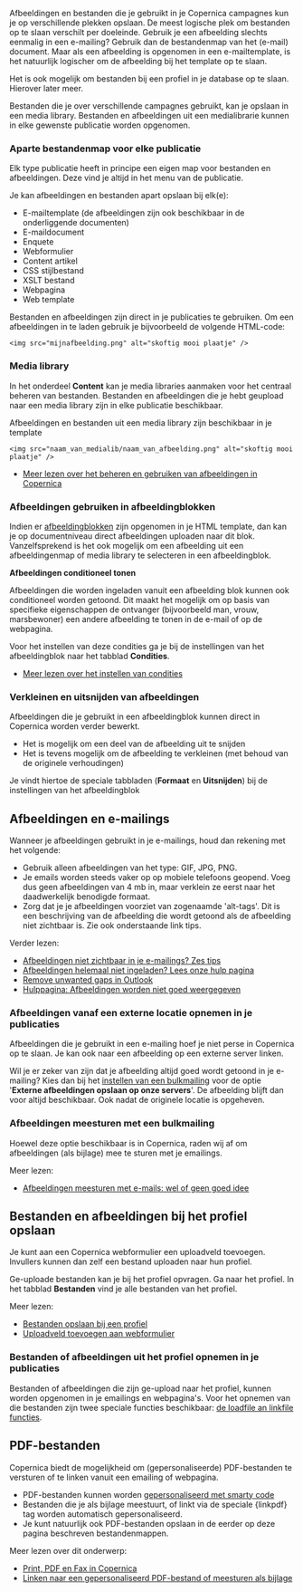 Afbeeldingen en bestanden die je gebruikt in je Copernica campagnes kun
je op verschillende plekken opslaan. De meest logische plek om bestanden
op te slaan verschilt per doeleinde. Gebruik je een afbeelding slechts
eenmalig in een e-mailing? Gebruik dan de bestandenmap van het (e-mail)
document. Maar als een afbeelding is opgenomen in een e-mailtemplate, is
het natuurlijk logischer om de afbeelding bij het template op te slaan.

Het is ook mogelijk om bestanden bij een profiel in je database op te
slaan. Hierover later meer.

Bestanden die je over verschillende campagnes gebruikt, kan je opslaan
in een media library. Bestanden en afbeeldingen uit een medialibrarie
kunnen in elke gewenste publicatie worden opgenomen.

### Aparte bestandenmap voor elke publicatie

Elk type publicatie heeft in principe een eigen map voor bestanden en
afbeeldingen. Deze vind je altijd in het menu van de publicatie.

Je kan afbeeldingen en bestanden apart opslaan bij elk(e):

-   E-mailtemplate (de afbeeldingen zijn ook beschikbaar in de
    onderliggende documenten)
-   E-maildocument
-   Enquete
-   Webformulier
-   Content artikel
-   CSS stijlbestand
-   XSLT bestand
-   Webpagina
-   Web template

Bestanden en afbeeldingen zijn direct in je publicaties te gebruiken. Om
een afbeeldingen in te laden gebruik je bijvoorbeeld de volgende
HTML-code:

`<img src="mijnafbeelding.png" alt="skoftig mooi plaatje" />`

### Media library

In het onderdeel **Content** kan je media libraries aanmaken voor het
centraal beheren van bestanden. Bestanden en afbeeldingen die je hebt
geupload naar een media library zijn in elke publicatie beschikbaar.

Afbeeldingen en bestanden uit een media library zijn beschikbaar in je
template

`<img src="naam_van_medialib/naam_van_afbeelding.png" alt="skoftig mooi plaatje" />`

-   [Meer lezen over het beheren en gebruiken van afbeeldingen in
    Copernica](./email-files-and-images.md)

### Afbeeldingen gebruiken in afbeeldingblokken

Indien er
[afbeeldingblokken](./the-image-function-for-adding-images-to-your-document.md)
zijn opgenomen in je HTML template, dan kan je op documentniveau direct
afbeeldingen uploaden naar dit blok. Vanzelfsprekend is het ook mogelijk
om een afbeelding uit een afbeeldingenmap of media library te selecteren
in een afbeeldingblok.

**Afbeeldingen conditioneel tonen**

Afbeeldingen die worden ingeladen vanuit een afbeelding blok kunnen ook
conditioneel worden getoond. Dit maakt het mogelijk om op basis van
specifieke eigenschappen de ontvanger (bijvoorbeeld man, vrouw,
marsbewoner) een andere afbeelding te tonen in de e-mail of op de
webpagina.

Voor het instellen van deze condities ga je bij de instellingen van het
afbeeldingblok naar het tabblad **Condities**.

-   [Meer lezen over het instellen van
    condities](./the-easy-script-editor.md)

### Verkleinen en uitsnijden van afbeeldingen

Afbeeldingen die je gebruikt in een afbeeldingblok kunnen direct in
Copernica worden verder bewerkt.

-   Het is mogelijk om een deel van de afbeelding uit te snijden
-   Het is tevens mogelijk om de afbeelding te verkleinen (met behoud
    van de originele verhoudingen)

Je vindt hiertoe de speciale tabbladen (**Formaat** en **Uitsnijden**)
bij de instellingen van het afbeeldingblok

Afbeeldingen en e-mailings
--------------------------

Wanneer je afbeeldingen gebruikt in je e-mailings, houd dan rekening met
het volgende:

-   Gebruik alleen afbeeldingen van het type: GIF, JPG, PNG.
-   Je emails worden steeds vaker op op mobiele telefoons geopend. Voeg
    dus geen afbeeldingen van 4 mb in, maar verklein ze eerst naar het
    daadwerkelijk benodigde formaat.
-   Zorg dat je je afbeeldingen voorziet van zogenaamde 'alt-tags'. Dit
    is een beschrijving van de afbeelding die wordt getoond als de
    afbeelding niet zichtbaar is. Zie ook onderstaande link tips.

Verder lezen:

-   [Afbeeldingen niet zichtbaar in je e-mailings? Zes
    tips](./afbeeldingen-niet-zichtbaar-in-je-e-mailings-zes-tips.md)
-   [Afbeeldingen helemaal niet ingeladen? Lees onze hulp
    pagina](../en/image-troubleshooting.md)
-   [Remove unwanted gaps in
    Outlook](../en/remove-unwanted-gaps-in-microsoft-outlook.md)
-   [Hulppagina: Afbeeldingen worden niet goed
    weergegeven](./afbeeldingen-worden-niet-goed-uitgelijnd-in-outlook-gmail-hotmail.md)

### Afbeeldingen vanaf een externe locatie opnemen in je publicaties

Afbeeldingen die je gebruikt in een e-mailing hoef je niet perse in
Copernica op te slaan. Je kan ook naar een afbeelding op een externe
server linken.

Wil je er zeker van zijn dat je afbeelding altijd goed wordt getoond in
je e-mailing? Kies dan bij het [instellen van een
bulkmailing](./sending-a-mass-mailing.md)
voor de optie '**Externe afbeeldingen opslaan op onze servers**'. De
afbeelding blijft dan voor altijd beschikbaar. Ook nadat de originele
locatie is opgeheven.

### Afbeeldingen meesturen met een bulkmailing

Hoewel deze optie beschikbaar is in Copernica, raden wij af om
afbeeldingen (als bijlage) mee te sturen met je emailings.

Meer lezen:

-   [Afbeeldingen meesturen met e-mails: wel of geen goed
    idee](./embedding-images-in-emailings-the-pros-and-cons.md)

Bestanden en afbeeldingen bij het profiel opslaan
-------------------------------------------------

Je kunt aan een Copernica webformulier een uploadveld toevoegen.
Invullers kunnen dan zelf een bestand uploaden naar hun profiel.

Ge-uploade bestanden kan je bij het profiel opvragen. Ga naar het
profiel. In het tabblad **Bestanden** vind je alle bestanden van het
profiel.

Meer lezen:

-   [Bestanden opslaan bij een
    profiel](./manage-files-uploaded-to-profiles-in-your-database.md)
-   [Uploadveld toevoegen aan
    webformulier](./add-upload-field-to-content-web-form.md)

### Bestanden of afbeeldingen uit het profiel opnemen in je publicaties

Bestanden of afbeeldingen die zijn ge-upload naar het profiel, kunnen
worden opgenomen in je emailings en webpagina's. Voor het opnemen van
die bestanden zijn twee speciale functies beschikbaar: [de loadfile an
linkfile
functies](./the-loadfile-and-linkfile-functions.md).

PDF-bestanden
-------------

Copernica biedt de mogelijkheid om (gepersonaliseerde) PDF-bestanden te
versturen of te linken vanuit een emailing of webpagina.

-   PDF-bestanden kunnen worden [gepersonaliseerd met smarty
    code](./personalize-campaigns.md)
-   Bestanden die je als bijlage meestuurt, of linkt via de speciale
    {linkpdf} tag worden automatisch gepersonaliseerd.
-   Je kunt natuurlijk ook PDF-bestanden opslaan in de eerder op deze
    pagina beschreven bestandenmappen.

Meer lezen over dit onderwerp:

-   [Print, PDF en Fax in
    Copernica](./print-pdf-and-fax.md)
-   [Linken naar een gepersonaliseerd PDF-bestand of meesturen als
    bijlage](./linking-to-a-personalized-pdf-file-or-send-as-an-attachment.md)

